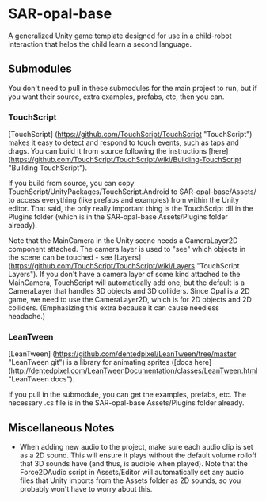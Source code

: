# SAR-opal-base
A generalized Unity game template designed for use in a child-robot interaction that helps the child learn a second language.


## Submodules
You don't need to pull in these submodules for the main project to run, but if you want their source, extra examples, prefabs, etc, then you can.

### TouchScript
[TouchScript] (https://github.com/TouchScript/TouchScript "TouchScript") makes it easy to detect and respond to touch events, such as taps and drags. You can build it from source following the instructions [here] (https://github.com/TouchScript/TouchScript/wiki/Building-TouchScript "Building TouchScript").

If you build from source, you can copy TouchScript/UnityPackages/TouchScript.Android to SAR-opal-base/Assets/ to access everything (like prefabs and examples) from within the Unity editor. That said, the only really important thing is the TouchScript dll in the Plugins folder (which is in the SAR-opal-base Assets/Plugins folder already).

Note that the MainCamera in the Unity scene needs a CameraLayer2D component attached. The camera layer is used to "see" which objects in the scene can be touched - see [Layers] (https://github.com/TouchScript/TouchScript/wiki/Layers "TouchScript Layers"). If you don't have a camera layer of some kind attached to the MainCamera, TouchScript will automatically add one, but the default is a CameraLayer that handles 3D objects and 3D colliders. Since Opal is a 2D game, we need to use the CameraLayer2D, which is for 2D objects and 2D colliders. (Emphasizing this extra because it can cause needless headache.)

### LeanTween
[LeanTween] (https://github.com/dentedpixel/LeanTween/tree/master "LeanTween git") is a library for animating sprites ([docs here] (http://dentedpixel.com/LeanTweenDocumentation/classes/LeanTween.html "LeanTween docs").

If you pull in the submodule, you can get the examples, prefabs, etc. The necessary .cs file is in the SAR-opal-base Assets/Plugins folder already.

## Miscellaneous Notes
- When adding new audio to the project, make sure each audio clip is set as a 2D sound. This will ensure it plays without the default volume rolloff that 3D sounds have (and thus, is audible when played). Note that the Force2DAudio script in Assets/Editor will automatically set any audio files that Unity imports from the Assets folder as 2D sounds, so you probably won't have to worry about this.



